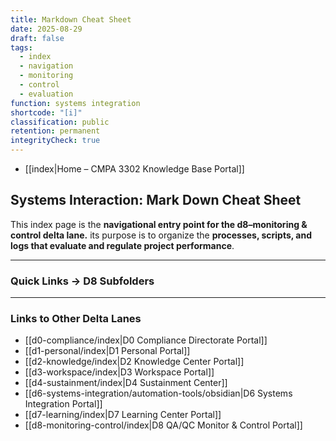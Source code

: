 ```yaml
---
title: Markdown Cheat Sheet
date: 2025-08-29
draft: false
tags:
  - index
  - navigation
  - monitoring
  - control
  - evaluation
function: systems integration
shortcode: "[i]"
classification: public
retention: permanent
integrityCheck: true
---
```

- [[index|Home – CMPA 3302 Knowledge Base Portal]]
## Systems Interaction: Mark Down Cheat Sheet
This index page is the **navigational entry point for the d8–monitoring & control delta lane.** its purpose is to organize the **processes, scripts, and logs that evaluate and regulate project performance**.  

---
### Quick Links → D8 Subfolders  

---
### Links to Other Delta Lanes  

- [[d0-compliance/index|D0 Compliance Directorate Portal]]
- [[d1-personal/index|D1 Personal Portal]]  
- [[d2-knowledge/index|D2 Knowledge Center Portal]]
- [[d3-workspace/index|D3 Workspace Portal]] 
- [[d4-sustainment/index|D4 Sustainment Center]]  
- [[d6-systems-integration/automation-tools/obsidian|D6 Systems Integration Portal]]  
- [[d7-learning/index|D7 Learning Center Portal]]  
- [[d8-monitoring-control/index|D8 QA/QC Monitor & Control Portal]]  
